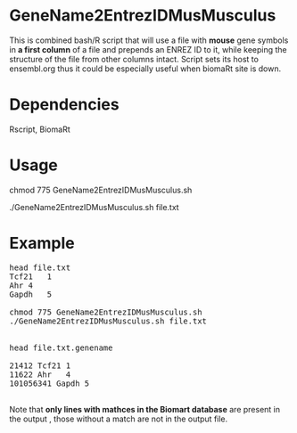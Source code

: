 # GeneName2EntrezIDMusMusculus

This is combined bash/R script that will use a file with **mouse** gene symbols in **a first column** of a file and prepends an ENREZ ID to it, while keeping the structure of the file from other columns intact. Script sets its host to ensembl.org thus it could be especially useful when biomaRt site is down.


# Dependencies
Rscript, BiomaRt

# Usage
chmod 775 GeneName2EntrezIDMusMusculus.sh

./GeneName2EntrezIDMusMusculus.sh file.txt

# Example

<pre>
head file.txt
Tcf21	1
Ahr	4
Gapdh	5

chmod 775 GeneName2EntrezIDMusMusculus.sh
./GeneName2EntrezIDMusMusculus.sh file.txt


head file.txt.genename

21412 Tcf21	1
11622 Ahr	4
101056341 Gapdh	5

</pre>
Note that **only lines with mathces in the Biomart database** are present in the output , those without a match are not in the output file.


